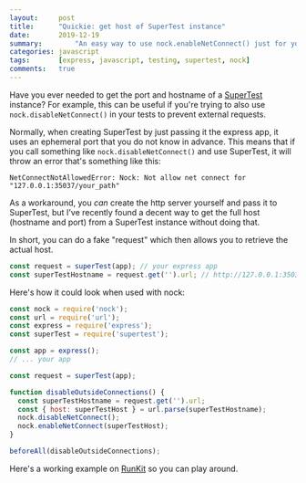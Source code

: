 ```yaml
---
layout:     post
title:      "Quickie: get host of SuperTest instance"
date:       2019-12-19
summary:		"An easy way to use nock.enableNetConnect() just for your SuperTest instance"
categories: javascript
tags:       [express, javascript, testing, supertest, nock]
comments:   true
---
```


Have you ever needed to get the port and hostname of a [SuperTest](https://www.npmjs.com/package/supertest) instance? For example, this can be useful if you're trying to also use `nock.disableNetConnect()` in your tests to prevent external requests.

Normally, when creating SuperTest by just passing it the express app, it uses an ephemeral port that you do not know in advance.
This means that if you call something like `nock.disableNetConnect()` and use SuperTest, it will throw an error that's something like this:

```
NetConnectNotAllowedError: Nock: Not allow net connect for "127.0.0.1:35037/your_path"
```

As a workaround, you _can_ create the http server yourself and pass it to SuperTest, but I've recently found a decent way to get the full host (hostname and port) from a SuperTest instance without doing that.

In short, you can do a fake "request" which then allows you to retrieve the actual host.

```js
const request = superTest(app); // your express app
const superTestHostname = request.get('').url; // http://127.0.0.1:35037
```

Here's how it could look when used with nock:

```js
const nock = require('nock');
const url = require('url');
const express = require('express');
const superTest = require('supertest');

const app = express();
// ... your app

const request = superTest(app);

function disableOutsideConnections() {
  const superTestHostname = request.get('').url;
  const { host: superTestHost } = url.parse(superTestHostname);
  nock.disableNetConnect();
  nock.enableNetConnect(superTestHost);
}

beforeAll(disableOutsideConnections);
```

Here's a working example on [RunKit](https://runkit.com/nikaspran/5dfb4886cbf8160019faf9c3) so you can play around.
